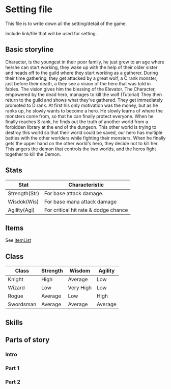 # Setting file

This file is to write down all the setting/detail of the game.

Include link/file that will be used for setting.

## Basic storyline
Character, is the youngest in their poor family, he just grew to an age where he/she can start working, they wake up with the help of their older sister and heads off to the guild where they start working as a gatherer. During their time gathering, they get attacked by a great wolf, a C rank monster, just before their death, a they see a vision of the hero that was told in fables. The vision gives him the blessing of the Elevator. The Character, empowered by the dead hero, manages to kill the wolf (Tutorial) They then return to the guild and shows what they've gathered. They get immediately promoted to D rank. At first his only motivation was the money, but as he ranks up, he slowly wants to become a hero. He slowly learns of where the monsters come from, so that he can finally protect everyone. When he finally reaches S rank, he finds out the truth of another world from a forbidden library at the end of the dungeon. This other world is trying to destroy this world so that their world could be saved, our hero has multiple battles with the other worlders while fighting their monsters. When he finally gets the upper hand on the other world's hero, they decide not to kill her. This angers the demon that controls the two worlds, and the heros fight together to kill the Demon.
## Stats
| Stat          	| Characteristic                       	|
|---------------	|--------------------------------------	|
| Strength(Str) 	| For base attack damage.              	|
| Wisdok(Wis)   	| For base mana attack damage          	|
| Agility(Agi)  	| For critical hit rate & dodge chance 	|

## Items

See [itemList](itemList.md)

## Class
| Class     	| Strength 	| Wisdom    	| Agility 	|
|-----------	|----------	|-----------	|---------	|
| Knight    	| High     	| Average   	| Low     	|
| Wizard    	| Low      	| Very High 	| Low     	|
| Rogue     	| Average  	| Low       	| High    	|
| Swordsman 	| Average  	| Average   	| Average 	|

## Skills

## Parts of story

### Intro

### Part 1

### Part 2
